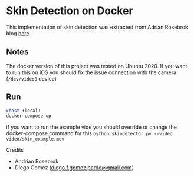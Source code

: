 # Skin Detection on Docker
This implementation of skin detection was extracted from Adrian Rosebrok blog [here](https://www.pyimagesearch.com/2014/08/18/skin-detection-step-step-example-using-python-opencv/)

## Notes
The docker version of this project was tested on Ubuntu 2020.
If you want to run this on iOS you should fix the issue connection with the camera (`/dev/video0` device)

## Run

```bash
xhost +local:
docker-compose up
```
if you want to run the example vide you should override or change the docker-compose.command for this `python skindetector.py --video video/skin_example.mov`

Credits
- Andrian Rosebrok
- Diego Gomez (diego.f.gomez.pardo@gmail.com)

